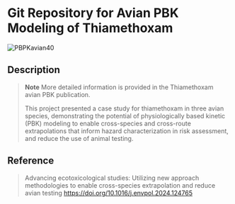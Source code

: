 # Git Repository for Avian PBK Modeling of Thiamethoxam

![PBPKavian40](https://github.com/user-attachments/assets/a749b665-ecb5-4a7b-9f24-42434fd98f9f)

## Description

> **Note** More detailed information is provided in the Thiamethoxam avian PBK publication.
>
> This project presented a case study for thiamethoxam in three avian species, demonstrating the potential of physiologically based kinetic (PBK) modeling to
> enable cross-species and cross-route extrapolations that inform hazard characterization in risk assessment, and reduce the use of animal testing. 

## Reference
> Advancing ecotoxicological studies: Utilizing new approach methodologies to enable cross-species extrapolation and reduce avian testing
> https://doi.org/10.1016/j.envpol.2024.124765
